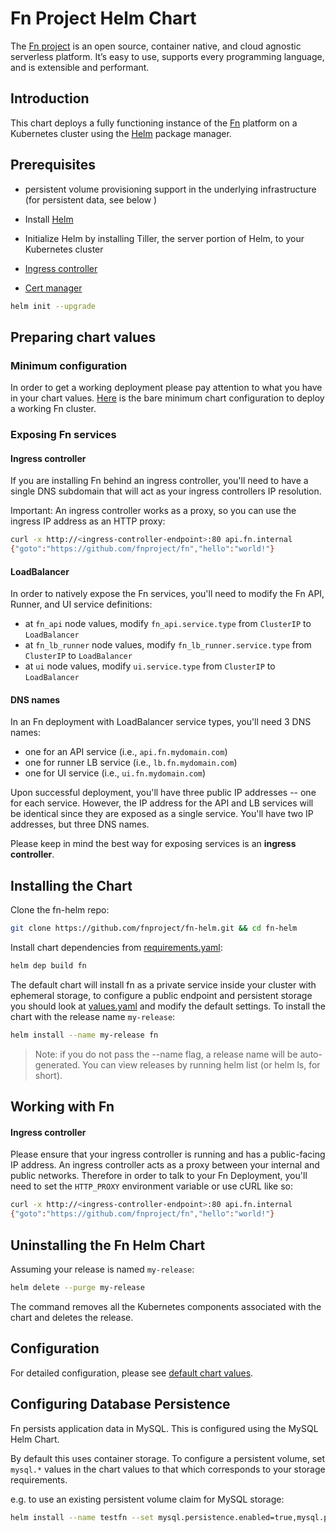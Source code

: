 # Fn Project Helm Chart

The [Fn project](http://fnproject.io) is an open source, container native, and cloud agnostic serverless platform. It’s easy to use, supports every programming language, and is extensible and performant.

## Introduction

This chart deploys a fully functioning instance of the [Fn](https://github.com/fnproject/fn) platform on a Kubernetes cluster using the [Helm](https://helm.sh/) package manager.

## Prerequisites

- persistent volume provisioning support in the underlying infrastructure (for persistent data, see below )

- Install [Helm](https://github.com/kubernetes/helm#install)

- Initialize Helm by installing Tiller, the server portion of Helm, to your Kubernetes cluster

- [Ingress controller](https://github.com/helm/charts/tree/master/stable/nginx-ingress)

- [Cert manager](https://medium.com/oracledevs/secure-your-kubernetes-services-using-cert-manager-nginx-ingress-and-lets-encrypt-888c8b996260)


```bash
helm init --upgrade
```

## Preparing chart values

### Minimum configuration

In order to get a working deployment please pay attention to what you have in your chart values.
[Here](fn/values.yaml) is the bare minimum chart configuration to deploy a working Fn cluster.

### Exposing Fn services

#### Ingress controller

If you are installing Fn behind an ingress controller, you'll need to have a single DNS subdomain that will act as your ingress controllers IP resolution.

Important: An ingress controller works as a proxy, so you can use the ingress IP address as an HTTP proxy:

```bash
curl -x http://<ingress-controller-endpoint>:80 api.fn.internal 
{"goto":"https://github.com/fnproject/fn","hello":"world!"}
```


#### LoadBalancer

In order to natively expose the Fn services, you'll need to modify the Fn API, Runner, and UI service definitions:

 - at `fn_api` node values, modify `fn_api.service.type` from `ClusterIP` to `LoadBalancer`
 - at `fn_lb_runner` node values, modify `fn_lb_runner.service.type` from `ClusterIP` to `LoadBalancer`
 - at `ui` node values, modify `ui.service.type` from `ClusterIP` to `LoadBalancer`


#### DNS names

In an Fn deployment with LoadBalancer service types, you'll need 3 DNS names:

 - one for an API service (i.e., `api.fn.mydomain.com`)
 - one for runner LB service (i.e., `lb.fn.mydomain.com`)
 - one for UI service (i.e., `ui.fn.mydomain.com`)

Upon successful deployment, you'll have three public IP addresses -- one for each service.
However, the IP address for the API and LB services will be identical since they are exposed as a single service.
You'll have two IP addresses, but three DNS names.

Please keep in mind the best way for exposing services is an **ingress controller**.

## Installing the Chart

Clone the fn-helm repo:

```bash
git clone https://github.com/fnproject/fn-helm.git && cd fn-helm
```

Install chart dependencies from [requirements.yaml](./fn/requirements.yaml):

```bash
helm dep build fn
```

The default chart will install fn as a private service inside your cluster with ephemeral storage, to configure a public endpoint and persistent storage you should look at [values.yaml](fn/values.yaml) and modify the default settings.
To install the chart with the release name `my-release`:

```bash
helm install --name my-release fn
```

> Note: if you do not pass the --name flag, a release name will be auto-generated. You can view releases by running helm list (or helm ls, for short).

## Working with Fn 

#### Ingress controller

Please ensure that your ingress controller is running and has a public-facing IP address.
An ingress controller acts as a proxy between your internal and public networks.
Therefore in order to talk to your Fn Deployment, you'll need to set the `HTTP_PROXY` environment variable or use cURL like so:

```bash
curl -x http://<ingress-controller-endpoint>:80 api.fn.internal
{"goto":"https://github.com/fnproject/fn","hello":"world!"}
```

## Uninstalling the Fn Helm Chart

Assuming your release is named `my-release`:

```bash
helm delete --purge my-release
```

The command removes all the Kubernetes components associated with the chart and deletes the release.

## Configuration 

For detailed configuration, please see [default chart values](fn/values.yaml).

 ## Configuring Database Persistence 
 
Fn persists application data in MySQL. This is configured using the MySQL Helm Chart.

By default this uses container storage. To configure a persistent volume, set `mysql.*` values in the chart values to that which corresponds to your storage requirements.

e.g. to use an existing persistent volume claim for MySQL storage:

```bash 
helm install --name testfn --set mysql.persistence.enabled=true,mysql.persistence.existingClaim=tc-fn-mysql fn
```
